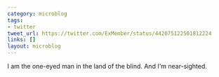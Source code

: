 ```yaml
---
category: microblog
tags:
- twitter
tweet_url: https://twitter.com/ExMember/status/442075122501812224
links: []
layout: microblog
---
```

I am the one-eyed man in the land of the blind. And I'm near-sighted.

